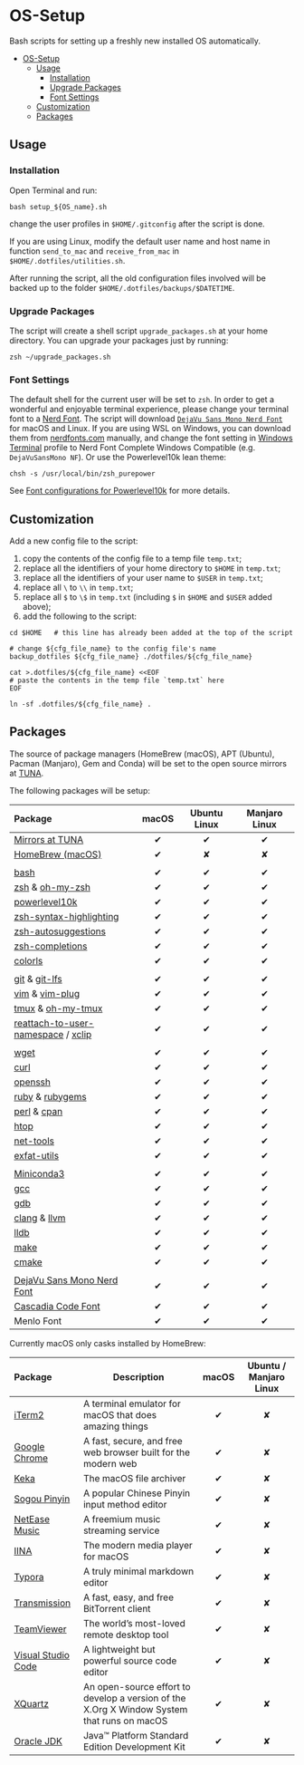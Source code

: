 # OS-Setup

Bash scripts for setting up a freshly new installed OS automatically.

- [OS-Setup](#os-setup)
    - [Usage](#usage)
        - [Installation](#installation)
        - [Upgrade Packages](#upgrade-packages)
        - [Font Settings](#font-settings)
    - [Customization](#customization)
    - [Packages](#packages)

## Usage

### Installation

Open Terminal and run:

```shell
bash setup_${OS_name}.sh
```

change the user profiles in `$HOME/.gitconfig` after the script is done.

If you are using Linux, modify the default user name and host name in function `send_to_mac` and `receive_from_mac` in `$HOME/.dotfiles/utilities.sh`.

After running the script, all the old configuration files involved will be backed up to the folder `$HOME/.dotfiles/backups/$DATETIME`.

### Upgrade Packages

The script will create a shell script `upgrade_packages.sh` at your home directory. You can upgrade your packages just by running:

```shell
zsh ~/upgrade_packages.sh
```

### Font Settings

The default shell for the current user will be set to `zsh`. In order to get a wonderful and enjoyable terminal experience, please change your terminal font to a [Nerd Font](https://github.com/ryanoasis/nerd-fonts). The script will download [`DejaVu Sans Mono Nerd Font`](https://github.com/ryanoasis/nerd-fonts/blob/master/patched-fonts/DejaVuSansMono) for macOS and Linux. If you are using WSL on Windows, you can download them from [nerdfonts.com](https://www.nerdfonts.com) manually, and change the font setting in [Windows Terminal](https://github.com/Microsoft/Terminal) profile to Nerd Font Complete Windows Compatible (e.g. `DejaVuSansMono NF`). Or use the Powerlevel10k lean theme:

```shell
chsh -s /usr/local/bin/zsh_purepower
```

See [Font configurations for Powerlevel10k](https://github.com/romkatv/powerlevel10k#fonts) for more details.

## Customization

Add a new config file to the script:

1. copy the contents of the config file to a temp file `temp.txt`;
2. replace all the identifiers of your home directory to `$HOME` in `temp.txt`;
3. replace all the identifiers of your user name to `$USER` in `temp.txt`;
4. replace all `\` to `\\` in `temp.txt`;
5. replace all `$` to `\$` in `temp.txt` (including `$` in `$HOME` and `$USER` added above);
6. add the following to the script:

```shell
cd $HOME   # this line has already been added at the top of the script

# change ${cfg_file_name} to the config file's name
backup_dotfiles ${cfg_file_name} ./dotfiles/${cfg_file_name}

cat >.dotfiles/${cfg_file_name} <<EOF
# paste the contents in the temp file `temp.txt` here
EOF

ln -sf .dotfiles/${cfg_file_name} .
```

## Packages

The source of package managers (HomeBrew (macOS), APT (Ubuntu), Pacman (Manjaro), Gem and Conda) will be set to the open source mirrors at [TUNA](https://mirrors.tuna.tsinghua.edu.cn).

The following packages will be setup:

| Package                                                                                                                          | macOS | Ubuntu Linux | Manjaro Linux |
| :------------------------------------------------------------------------------------------------------------------------------- | :---: | :----------: | :-----------: |
| [Mirrors at TUNA](https://mirrors.tuna.tsinghua.edu.cn)                                                                          |   ✔   |      ✔       |       ✔       |
| [HomeBrew (macOS)](https://brew.sh)                                                                                              |   ✔   |      ✘       |       ✘       |
|                                                                                                                                  |       |              |               |
| [bash](https://www.gnu.org/software/bash/)                                                                                       |   ✔   |      ✔       |       ✔       |
| [zsh](http://zsh.sourceforge.net) & [oh-my-zsh](https://ohmyz.sh)                                                                |   ✔   |      ✔       |       ✔       |
| [powerlevel10k](https://github.com/romkatv/powerlevel10k)                                                                        |   ✔   |      ✔       |       ✔       |
| [zsh-syntax-highlighting](https://github.com/zsh-users/zsh-syntax-highlighting)                                                  |   ✔   |      ✔       |       ✔       |
| [zsh-autosuggestions](https://github.com/zsh-users/zsh-autosuggestions)                                                          |   ✔   |      ✔       |       ✔       |
| [zsh-completions](https://github.com/zsh-users/zsh-completions)                                                                  |   ✔   |      ✔       |       ✔       |
| [colorls](https://github.com/athityakumar/colorls)                                                                               |   ✔   |      ✔       |       ✔       |
|                                                                                                                                  |       |              |               |
| [git](https://git-scm.com) & [git-lfs](https://git-lfs.github.com)                                                               |   ✔   |      ✔       |       ✔       |
| [vim](https://www.vim.org) & [vim-plug](https://github.com/junegunn/vim-plug)                                                    |   ✔   |      ✔       |       ✔       |
| [tmux](https://github.com/tmux/tmux/wiki) & [oh-my-tmux](https://github.com/gpakosz/.tmux)                                       |   ✔   |      ✔       |       ✔       |
| [reattach-to-user-namespace](https://github.com/ChrisJohnsen/tmux-MacOSX-pasteboard) / [xclip](https://github.com/astrand/xclip) |   ✔   |      ✔       |       ✔       |
|                                                                                                                                  |       |              |               |
| [wget](https://www.gnu.org/software/wget/)                                                                                       |   ✔   |      ✔       |       ✔       |
| [curl](https://curl.haxx.se)                                                                                                     |   ✔   |      ✔       |       ✔       |
| [openssh](https://www.ssh.com/ssh/openssh/)                                                                                      |   ✔   |      ✔       |       ✔       |
| [ruby](https://www.ruby-lang.org/en/) & [rubygems](https://rubygems.org)                                                         |   ✔   |      ✔       |       ✔       |
| [perl](https://www.perl.org) & [cpan](https://www.cpan.org)                                                                      |   ✔   |      ✔       |       ✔       |
| [htop](https://hisham.hm/htop/)                                                                                                  |   ✔   |      ✔       |       ✔       |
| [net-tools](https://sourceforge.net/projects/net-tools/)                                                                         |   ✔   |      ✔       |       ✔       |
| [exfat-utils](https://pkgs.org/download/exfat-utils)                                                                             |   ✔   |      ✔       |       ✔       |
|                                                                                                                                  |       |              |               |
| [Miniconda3](https://docs.conda.io/en/latest/miniconda.html)                                                                     |   ✔   |      ✔       |       ✔       |
| [gcc](https://gcc.gnu.org)                                                                                                       |   ✔   |      ✔       |       ✔       |
| [gdb](https://www.gnu.org/software/gdb/)                                                                                         |   ✔   |      ✔       |       ✔       |
| [clang](https://clang.llvm.org) & [llvm](https://llvm.org)                                                                       |   ✔   |      ✔       |       ✔       |
| [lldb](http://lldb.llvm.org)                                                                                                     |   ✔   |      ✔       |       ✔       |
| [make](https://www.gnu.org/software/make/)                                                                                       |   ✔   |      ✔       |       ✔       |
| [cmake](https://cmake.org)                                                                                                       |   ✔   |      ✔       |       ✔       |
|                                                                                                                                  |       |              |               |
| [DejaVu Sans Mono Nerd Font](https://github.com/ryanoasis/nerd-fonts/blob/master/patched-fonts/DejaVuSansMono)                   |   ✔   |      ✔       |       ✔       |
| [Cascadia Code Font](https://github.com/microsoft/cascadia-code)                                                                 |   ✔   |      ✔       |       ✔       |
| Menlo Font                                                                                                                       |   ✔   |      ✔       |       ✔       |

Currently macOS only casks installed by HomeBrew:

| Package                                                                           | Description                                                                                | macOS | Ubuntu / Manjaro Linux |
| :-------------------------------------------------------------------------------- | ------------------------------------------------------------------------------------------ | :---: | :--------------------: |
| [iTerm2](https://iterm2.com)                                                      | A terminal emulator for macOS that does amazing things                                     |   ✔   |           ✘            |
| [Google Chrome](https://www.google.com/chrome/index.html)                         | A fast, secure, and free web browser built for the modern web                              |   ✔   |           ✘            |
| [Keka](https://www.keka.io)                                                       | The macOS file archiver                                                                    |   ✔   |           ✘            |
| [Sogou Pinyin](https://pinyin.sogou.com/mac/)                                     | A popular Chinese Pinyin input method editor                                               |   ✔   |           ✘            |
| [NetEase Music](https://music.163.com)                                            | A freemium music streaming service                                                         |   ✔   |           ✘            |
| [IINA](https://iina.io)                                                           | The modern media player for macOS                                                          |   ✔   |           ✘            |
| [Typora](https://typora.io)                                                       | A truly minimal markdown editor                                                            |   ✔   |           ✘            |
| [Transmission](https://transmissionbt.com)                                        | A fast, easy, and free BitTorrent client                                                   |   ✔   |           ✘            |
| [TeamViewer](https://www.teamviewer.com/)                                         | The world’s most-loved remote desktop tool                                                 |   ✔   |           ✘            |
| [Visual Studio Code](https://code.visualstudio.com)                               | A lightweight but powerful source code editor                                              |   ✔   |           ✘            |
| [XQuartz](https://www.xquartz.org)                                                | An open-source effort to develop a version of the X.Org X Window System that runs on macOS |   ✔   |           ✘            |
| [Oracle JDK](https://www.oracle.com/technetwork/java/javase/downloads/index.html) | Java™ Platform Standard Edition Development Kit                                            |   ✔   |           ✘            |
